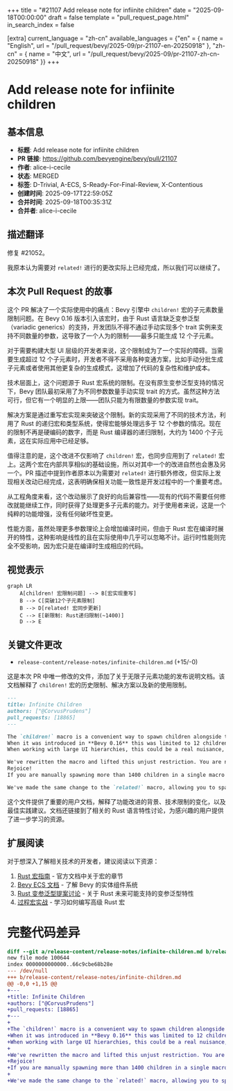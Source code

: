 +++
title = "#21107 Add release note for infiinite children"
date = "2025-09-18T00:00:00"
draft = false
template = "pull_request_page.html"
in_search_index = false

[extra]
current_language = "zh-cn"
available_languages = {"en" = { name = "English", url = "/pull_request/bevy/2025-09/pr-21107-en-20250918" }, "zh-cn" = { name = "中文", url = "/pull_request/bevy/2025-09/pr-21107-zh-cn-20250918" }}
+++

# Add release note for infiinite children

## 基本信息
- **标题**: Add release note for infiinite children
- **PR 链接**: https://github.com/bevyengine/bevy/pull/21107
- **作者**: alice-i-cecile
- **状态**: MERGED
- **标签**: D-Trivial, A-ECS, S-Ready-For-Final-Review, X-Contentious
- **创建时间**: 2025-09-17T22:59:05Z
- **合并时间**: 2025-09-18T00:35:31Z
- **合并者**: alice-i-cecile

## 描述翻译
修复 #21052。

我原本认为需要对 `related!` 进行的更改实际上已经完成，所以我们可以继续了。

## 本次 Pull Request 的故事

这个 PR 解决了一个实际使用中的痛点：Bevy 引擎中 `children!` 宏的子元素数量限制问题。在 Bevy 0.16 版本引入该宏时，由于 Rust 语言缺乏变参泛型（variadic generics）的支持，开发团队不得不通过手动实现多个 trait 实例来支持不同数量的参数，这导致了一个人为的限制——最多只能生成 12 个子元素。

对于需要构建大型 UI 层级的开发者来说，这个限制成为了一个实际的障碍。当需要生成超过 12 个子元素时，开发者不得不采用各种变通方案，比如手动分批生成子元素或者使用其他更复杂的生成模式，这增加了代码的复杂性和维护成本。

技术层面上，这个问题源于 Rust 宏系统的限制。在没有原生变参泛型支持的情况下，Bevy 团队最初采用了为不同参数数量手动实现 trait 的方式。虽然这种方法可行，但它有一个明显的上限——团队只能为有限数量的参数实现 trait。

解决方案是通过重写宏实现来突破这个限制。新的实现采用了不同的技术方法，利用了 Rust 的递归宏和类型系统，使得宏能够处理远多于 12 个参数的情况。现在的限制不再是硬编码的数字，而是 Rust 编译器的递归限制，大约为 1400 个子元素，这在实际应用中已经足够。

值得注意的是，这个改进不仅影响了 `children!` 宏，也同步应用到了 `related!` 宏上。这两个宏在内部共享相似的基础设施，所以对其中一个的改进自然也会惠及另一个。PR 描述中提到作者原本以为需要对 `related!` 进行额外修改，但实际上发现相关改动已经完成，这表明确保相关功能一致性是开发过程中的一个重要考虑。

从工程角度来看，这个改动展示了良好的向后兼容性——现有的代码不需要任何修改就能继续工作，同时获得了处理更多子元素的能力。对于使用者来说，这是一个纯粹的功能增强，没有任何破坏性变更。

性能方面，虽然处理更多参数理论上会增加编译时间，但由于 Rust 宏在编译时展开的特性，这种影响是线性的且在实际使用中几乎可以忽略不计。运行时性能则完全不受影响，因为宏只是在编译时生成相应的代码。

## 视觉表示

```mermaid
graph LR
    A[children! 宏限制问题] --> B[宏实现重写]
    B --> C[突破12个子元素限制]
    B --> D[related! 宏同步更新]
    C --> E[新限制: Rust递归限制(~1400)]
    D --> E
```

## 关键文件更改

- `release-content/release-notes/infinite-children.md` (+15/-0)

这是本次 PR 中唯一修改的文件，添加了关于无限子元素功能的发布说明文档。该文档解释了 `children!` 宏的历史限制、解决方案以及新的使用限制。

```markdown
---
title: Infinite Children
authors: ["@CorvusPrudens"]
pull_requests: [18865]
---

The `children!` macro is a convenient way to spawn children alongside their parents in Bevy code.
When it was introduced in **Bevy 0.16** this was limited to 12 children, due to arbitrary limitations (Rust: please [support variadic generics!](https://blog.rust-lang.org/inside-rust/2025/09/11/program-management-update-2025-08/#variadic-generics)), and not implementing the requisite workarounds.
When working with large UI hierarchies, this could be a real nuisance, forcing users to resort to ugly workarounds.

We've rewritten the macro and lifted this unjust restriction. You are now only limited by Rust's recursion limit: around 1400 children at once.
Rejoice!
If you are manually spawning more than 1400 children in a single macro call, you should reconsider your strategy (such as using `SpawnIter` or `SpawnWith`).

We've made the same change to the `related!` macro, allowing you to spawn huge numbers of related entities in a single call.
```

这个文件提供了重要的用户文档，解释了功能改进的背景、技术限制的变化，以及最佳实践建议。文档还链接到了相关的 Rust 语言特性讨论，为感兴趣的用户提供了进一步学习的资源。

## 扩展阅读

对于想深入了解相关技术的开发者，建议阅读以下资源：

1. [Rust 宏指南](https://doc.rust-lang.org/book/ch19-06-macros.html) - 官方文档中关于宏的章节
2. [Bevy ECS 文档](https://bevyengine.org/learn/books/the-bevy-book/ecs/intro/) - 了解 Bevy 的实体组件系统
3. [Rust 变参泛型提案讨论](https://blog.rust-lang.org/inside-rust/2025/09/11/program-management-update-2025-08/#variadic-generics) - 关于 Rust 未来可能支持的变参泛型特性
4. [过程宏实战](https://doc.rust-lang.org/proc_macro/) - 学习如何编写高级 Rust 宏

# 完整代码差异
```diff
diff --git a/release-content/release-notes/infinite-children.md b/release-content/release-notes/infinite-children.md
new file mode 100644
index 0000000000000..66c9cbe68b28e
--- /dev/null
+++ b/release-content/release-notes/infinite-children.md
@@ -0,0 +1,15 @@
+---
+title: Infinite Children
+authors: ["@CorvusPrudens"]
+pull_requests: [18865]
+---
+
+The `children!` macro is a convenient way to spawn children alongside their parents in Bevy code.
+When it was introduced in **Bevy 0.16** this was limited to 12 children, due to arbitrary limitations (Rust: please [support variadic generics!](https://blog.rust-lang.org/inside-rust/2025/09/11/program-management-update-2025-08/#variadic-generics)), and not implementing the requisite workarounds.
+When working with large UI hierarchies, this could be a real nuisance, forcing users to resort to ugly workarounds.
+
+We've rewritten the macro and lifted this unjust restriction. You are now only limited by Rust's recursion limit: around 1400 children at once.
+Rejoice!
+If you are manually spawning more than 1400 children in a single macro call, you should reconsider your strategy (such as using `SpawnIter` or `SpawnWith`).
+
+We've made the same change to the `related!` macro, allowing you to spawn huge numbers of related entities in a single call.
```